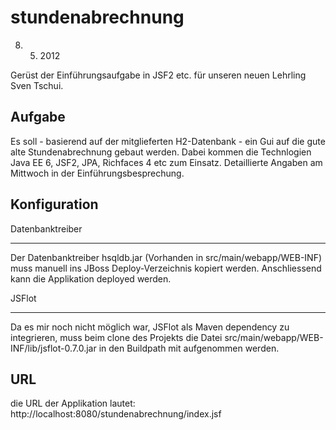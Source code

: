 stundenabrechnung
=================

8. 5. 2012

Gerüst der Einführungsaufgabe in JSF2 etc. für unseren neuen Lehrling Sven Tschui. 

Aufgabe
-------

Es soll - basierend auf der mitglieferten H2-Datenbank - ein Gui auf die gute alte Stundenabrechnung
gebaut werden. 
Dabei kommen die Technlogien Java EE 6, JSF2, JPA, Richfaces 4 etc zum Einsatz. 
Detaillierte Angaben am Mittwoch in der Einführungsbesprechung. 

Konfiguration
-------------

Datenbanktreiber
________________
Der Datenbanktreiber hsqldb.jar (Vorhanden in src/main/webapp/WEB-INF) muss manuell ins JBoss Deploy-Verzeichnis kopiert werden. Anschliessend kann die Applikation deployed werden.

JSFlot
______

Da es mir noch nicht möglich war, JSFlot als Maven dependency zu integrieren, muss beim clone des Projekts die Datei src/main/webapp/WEB-INF/lib/jsflot-0.7.0.jar in den Buildpath mit aufgenommen werden.


URL
---

die URL der Applikation lautet: 
http://localhost:8080/stundenabrechnung/index.jsf

